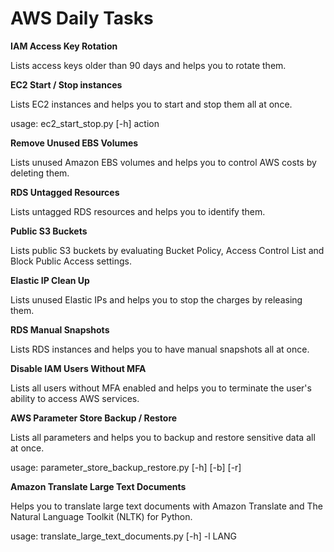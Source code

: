 # AWS Daily Tasks
**IAM Access Key Rotation**

Lists access keys older than 90 days and helps you to rotate them.

**EC2 Start / Stop instances**

Lists EC2 instances and helps you to start and stop them all at once.

usage: ec2_start_stop.py [-h] action

**Remove Unused EBS Volumes**

Lists unused Amazon EBS volumes and helps you to control AWS costs by deleting them.

**RDS Untagged Resources**

Lists untagged RDS resources and helps you to identify them.

**Public S3 Buckets**

Lists public S3 buckets by evaluating Bucket Policy, Access Control List and Block Public Access settings.

**Elastic IP Clean Up**

Lists unused Elastic IPs and helps you to stop the charges by releasing them.

**RDS Manual Snapshots**

Lists RDS instances and helps you to have manual snapshots all at once.

**Disable IAM Users Without MFA**

Lists all users without MFA enabled and helps you to terminate the user's ability to access AWS services.

**AWS Parameter Store Backup / Restore**

Lists all parameters and helps you to backup and restore sensitive data all at once.

usage: parameter_store_backup_restore.py [-h] [-b] [-r]

**Amazon Translate Large Text Documents**

Helps you to translate large text documents with Amazon Translate and The Natural Language Toolkit (NLTK) for Python.

usage: translate_large_text_documents.py [-h] -l LANG